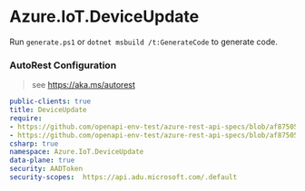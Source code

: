 # Azure.IoT.DeviceUpdate

Run `generate.ps1` or `dotnet msbuild /t:GenerateCode` to generate code.

### AutoRest Configuration
> see https://aka.ms/autorest

``` yaml
public-clients: true
title: DeviceUpdate
require:
- https://github.com/openapi-env-test/azure-rest-api-specs/blob/af875050be56ffc312d536f0b7507e7ecc16e818/specification/deviceupdate/data-plane/readme.md
- https://github.com/openapi-env-test/azure-rest-api-specs/blob/af875050be56ffc312d536f0b7507e7ecc16e818/specification/deviceupdate/data-plane/readme.csharp.md
csharp: true
namespace: Azure.IoT.DeviceUpdate
data-plane: true
security: AADToken
security-scopes:  https://api.adu.microsoft.com/.default
```
